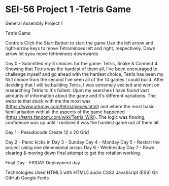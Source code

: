 # SEI-56 Project 1 -Tetris Game
General Assembly Project 1

Tetris Game


Controls
Click the Start Button to start the game
Use the left arrow and right-arrow keys to move Tetrominoes left and right, respectively.
Down arrow let syou move tetriminoes downwards

Day 0 - Submitted my 3 choices for the game: Tetris, Snake & Connect 4. Knowing that Tetris was the hardest of them all, I've been encouraged to challenge myself and go ahead with the hardest choice, Tetris has been my Nr.1 choice from the second I've seen all of the 10 games I could build. After deciding that I will be building Tetris, I was extremely excited and went on researching Tetris to it's fullest. Upon my searches I have found vast amounts of information about the game and it's different variations. The website that stuck with me the most was (https://www.arkmay.com/tetris/pieces.html) and where the most basic familiarisation with all the aspects of the game happened (https://tetris.fandom.com/wiki/Tetris_Wiki). The logic was flowing, confidence was up until I realised it was the hardest game out of them all.

Day 1 - Pseudocode
Create 12 x 20 Grid

Day 2 - Panic kicks in
Day 3 - Sunday 
Day 4 - Monday
Day 5 - Restart the project using one dimensional arrays
Day 6 - Wednesday
Day 7 - Rows clearing & moving down final attempt to get the rotation working.

Final Day - FRIDAY 
Deployment day

Technologies Used
HTML5 with HTML5 audio
CSS3
JavaScript (ES6)
Git
GitHub
Google Fonts
